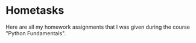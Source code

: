 # Hometasks
Here are all my homework assignments that I was given during the course "Python Fundamentals".
